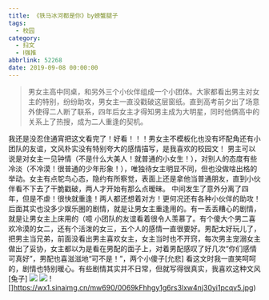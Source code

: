 ```yaml
---
title: 《铁马冰河都是你》by螃蟹腿子
tags:
  - 校园
category:
  - 扫文
  - Ⅰ强推
abbrlink: 52268
date: 2019-09-08 00:00:00
---
```

<meta name="referrer" content="no-referrer" />

> 男女主高中同桌，和另外三个小伙伴组成一个小团体。大家都看出男主对女主的特别，纷纷助攻，男女主一直没戳破这层窗纸。直到高考前夕出了场意外使得二人断了联系，四年后女主才得知男主成为大明星，同时他俩高中的关系上了热搜，成为二人重逢的契机。

<!-- more -->

我还是没忍住通宵把这文看完了！好看！！！男女主不模板化也没有坏配角还有小团队的友谊，文风朴实没有特别夸大的感情描写，是我喜欢的校园文！
男主可以说是对女主一见钟情（不是什么大美人！就普通的小女生！），对别人的态度有些冷淡（不冷漠！很普通的少年形象！），唯独待女主明显不同，但也没做啥出格的举动。女主有点鸵鸟心态，隐约有所察觉，表面上还是拿他当普通朋友，直到小伙伴看不下去了干脆戳破，两人才开始有那么点暧昧。
中间发生了意外分离了四年，但是不虐！很快就重逢！两人都还想着对方！更何况还有各种小伙伴的助攻！
后面其实也没多少娱乐圈的剧情，就是让男女主重逢用的。有一丢丢糟心的剧情，就是让男女主上床用的（噫
小团队的友谊看着很令人羡慕了。有个傻大个男二喜欢冷漠的女二，还有个活泼的女三，五个人的感情一直很要好。男配太好玩儿了，把男主当兄弟，前面没看出男主喜欢女主，女主当时也不开窍，每次男主宠溺女主做出了妥协，女主都以为是看在男配的面子上，对着男配感叹了好几次“你们感情可真好”，男配也喜滋滋地“可不是！”，两个小傻子[允悲]
看这文时我一直笑呵呵的，剧情也特别暖心。有些剧情其实并不日常，但就写得很真实，我喜欢这种文风[兔子]
![](https://wx1.sinaimg.cn/mw690/0069kFhhgy1g6rs3fjd44j30yi1pcqv5.jpg)
![](https://wx1.sinaimg.cn/mw690/0069kFhhgy1g6rs3iml4ij30yi1pcqv5.jpg)
![]https://wx1.sinaimg.cn/mw690/0069kFhhgy1g6rs3lxw4nj30yi1pcqv5.jpg)